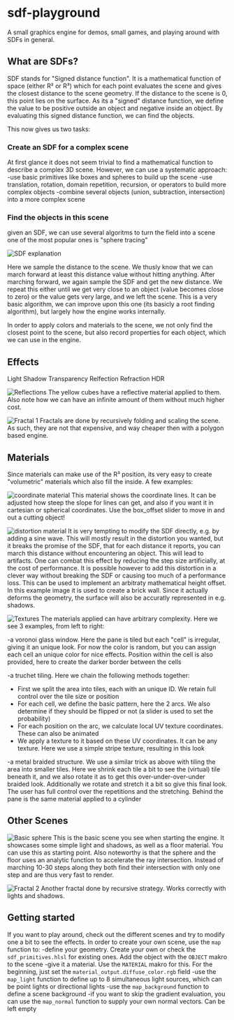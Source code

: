 # sdf-playground

A small graphics engine for demos, small games, and playing around with SDFs in general.

## What are SDFs?

SDF stands for "Signed distance function". It is a mathematical function of space (either R² or R³) which for each point evaluates the scene and gives the closest distance to the scene geometry. If the distance to the scene is 0, this point lies on the surface. As its a "signed" distance function, we define the value to be positive outside an object and negative inside an object. By evaluating this signed distance function, we can find the objects.

This now gives us two tasks:

### Create an SDF for a complex scene

At first glance it does not seem trivial to find a mathematical function to describe a complex 3D scene. However, we can use a systematic approach:
-use basic primitives like boxes and spheres to build up the scene
-use translation, rotation, domain repetition, recursion, or operators to build more complex objects
-combine several objects (union, subtraction, intersection) into a more complex scene

### Find the objects in this scene

given an SDF, we can use several algoritms to turn the field into a scene one of the most popular ones is "sphere tracing"

![SDF explanation](Images/raymarch.png)

Here we sample the distance to the scene. We thusly know that we can march forward at least this distance value without hitting anything. After marching forward, we again sample the SDF and get the new distance. We repeat this either until we get very close to an object (value becomes close to zero) or the value gets very large, and we left the scene. This is a very basic algorithm, we can improve upon this one (its basicly a root finding algorithm), but largely how the engine works internally.

In order to apply colors and materials to the scene, we not only find the closest point to the scene, but also record properties for each object, which we can use in the engine.

## Effects

Light
Shadow
Transparency
Relfection
Refraction
HDR

![Reflections](Images/cube-sea.png)
The yellow cubes have a reflective material applied to them. Also note how we can have an infinite amount of them without much higher cost.

![Fractal 1](Images/fractal.png)
Fractals are done by recursively folding and scaling the scene. As such, they are not that expensive, and way cheaper then with a polygon based engine.
## Materials

Since materials can make use of the R³ position, its very easy to create "volumetric" materials which also fill the inside. A few examples:

![coordinate material](Images/coordinate%20material.png)
This material shows the coordinate lines. It can be adjusted how steep the slope for lines can get, and also if you want it in cartesian or spherical coordinates. Use the box_offset slider to move in and out a cutting object!

![distortion material](Images/distortion.png)
It is very tempting to modify the SDF directly, e.g. by adding a sine wave. This will mostly result in the distortion you wanted, but it breaks the promise of the SDF, that for each distance it reports, you can march this distance without encountering an object. This will lead to artifacts. One can combat this effect by reducing the step size artificially, at the cost of performance. It is possible however to add this distortion in a clever way without breaking the SDF or causing too much of a performance loss. This can be used to implement an arbitraty mathematical height offset. In this example image it is used to create a brick wall. Since it actually deforms the geometry, the surface will also be accuratly represented in e.g. shadows.

![Textures](Images/tiling.png)
The materials applied can have arbitrary complexity. Here we see 3 examples, from left to right:

-a voronoi glass window. Here the pane is tiled but each "cell" is irregular, giving it an unique look. For now the color is random, but you can assign each cell an unique color for nice effects. Position within the cell is also provided, here to create the darker border between the cells

-a truchet tiling. Here we chain the following methods together:
* First we split the area into tiles, each with an unique ID. We retain full control over the tile size or position
* For each cell, we define the basic pattern, here the 2 arcs. We also determine if they should be flipped or not (a slider is used to set the probability)
* For each position on the arc, we calculate local UV texture coordinates. These can also be animated
* We apply a texture to it based on these UV coordinates. It can be any texture. Here we use a simple stripe texture, resulting in this look

-a metal braided structure. We use a similar trick as above with tiling the area into smaller tiles. Here we shrink each tile a bit to see the (virtual) tile beneath it, and we also rotate it as to get this over-under-over-under braided look. Additionally we rotate and stretch it a bit so give this final look. The user has full control over the repetitions and the stretching. Behind the pane is the same material applied to a cylinder

## Other Scenes

![Basic sphere](Images/sphere.png)
This is the basic scene you see when starting the engine. It showcases some simple light and shadows, as well as a floor material. You can use this as starting point. Also noteworthy is that the sphere and the floor uses an analytic function to accelerate the ray intersection. Instead of marching 10-30 steps along they both find their intersection with only one step and are thus very fast to render.

![Fractal 2](Images/sierpinski.png)
Another fractal done by recursive strategy. Works correctly with lights and shadows.

## Getting started

If you want to play around, check out the different scenes and try to modify one a bit to see the effects. In order to create your own scene, use the `map` function to:
-define your geometry. Create your own or check the `sdf_primitives.hlsl` for existing ones. Add the object with the `OBJECT` makro to the scene
-give it a material. Use the `MATERIAL` makro for this. For the beginning, just set the `material_output.diffuse_color.rgb` field
-use the `map_light` function to define up to 8 simultaneous light sources, which can be point lights or directional lights
-use the `map_background` function to define a scene background
-if you want to skip the gradient evaluation, you can use the `map_normal` function to supply your own normal vectors. Can be left empty
